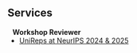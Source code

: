 ## Services

<h4 style="margin:0 10px 0;">Workshop Reviewer</h4>
<ul style="margin:0 0 5px;">
  <li><a href="http://cvpr2023.thecvf.com/"><autocolor>UniReps at NeurIPS 2024 & 2025</autocolor></a></li>
</ul>


<!-- you add more blocks like the above -->
